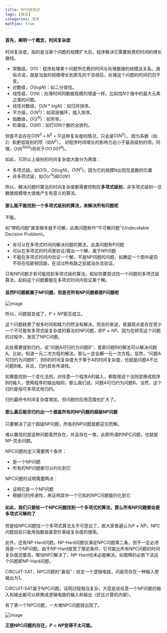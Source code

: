```yaml
---
title: NP问题简述
tags: [算法]
categories: 其他
mathjax: true
---
```


#### 首先，阐明一个概念，时间复杂度

时间复杂度，指的是当某个问题的规模扩大后，程序解决它需要耗费的时间的增长曲线。

- 常数级，$O(1)$：程序处理某个问题所花费的时间与处理数据的规模没关系。通俗点说，就是当我的规模增长到原先的千百倍后，处理这个问题的时间仍旧不变。
- 对数级，$O(logN)$：如二分查找。
- 线性级，$O(N)$：处理时间同数据规模的增速一样。比如找$N$个值中的最大元素之类的问题。
- 线性对数级，$O(N*logN)$：如归并排序。
- 平方级，$O(N^2)$：如双层循环，插入排序。
- 指数级，$O(2^N)$：如穷举。 
- 阶乘级，$O(N!)$：如打印N个数的全排列。

但是不会存在$O(N^3 + N^2 + 5)$这种复杂度的情况，只会是$O(N^3)$，
因为系数（如$2$）和更低级别的项（如$N^2$），
对程序时间增长的影响力远小于最高级别的项。同理，$O(N^1000)$将优于$O(1.001^N)$。

如此，可将以上级别的时间复杂度大致分为两类：
- 多项式级，如$O(1)$，$O(logN)$，$O(N^c)$，因为它的规模N出现在底数的位置
- 非多项式级，如$O(c^N)$和$O(N!)$

所以，解决问题时算法的时间复杂度都需要控制在**多项式级别**，非多项式级别一旦数据规模增大很难产生有意义的算法。

#### 那么能不能找到一个多项式级别的算法，来解决所有问题呢

不能。

如“停机问题”甚至根本就不可解，此类问题称作“不可解问题”(Undecidable Decision Problem)。

- 有可以在多项式时间内解决问题的算法，此类问题称P问题
- 可以在多项式的时间里验证/猜出一个解，属于NP问题
- 不能在多项式时间内验证一个解，不是NP问题的问题，如确定一个图中是否不存在哈密顿回路，在试过所有路之前就没办法验证。

只有NP问题才有可能找到多项式级的算法。假如你要尝试找一个问题的多项式级算法，起码这个问题要能在多项式时间内验证某个解。

#### 显然P问题都属于NP问题，但是否所有NP问题都是P问题呢

![image](http://ow5t5k2fx.bkt.clouddn.com/NP.png)

所以，问题就变成了，$P = NP$是否成立。

这个问题耗费了很多时间和精力仍然没有解决，但总的来说，普遍观点是存在至少一个不可能有多项式级复杂度的算法的NP问题，即$P \neq NP$。因为在研究这个问题的过程中，发现了NPC问题。

此处需要提到归约。说“问题A可归约为问题B”，意即问题B的解法可以解决问题A。比如，知道一元二次方程的解法，那么一定会解一元一次方程。显然，“问题A可归约为问题B”，则B的时间复杂度大于等于A的时间复杂度，也就是问题A不比问题B难。并且，归约具有传递性。

如果能找到一个变化法则，对任意一个程序A的输入，都能按这个法则变换成程序B的输入，使两程序的输出相同，那么我们说，问题A可归约为问题B。当然，这个归约是指可多项式地归约。

归约最终令时间复杂度增加，但问题的应用范围也扩大了。

#### 那么最后能否归约出一个涵盖所有的NP问题的超级NP问题

只要解决了这个超级NP问题，所有的NP问题就都迎刃而解。

难以置信的是这种问题竟然存在，并且存在一类，此即所谓的NPC问题，也就是NP-完全问题。

NPC问题的定义需要两个条件：
- 是一个NP问题
- 所有的NP问题都可以约化到它

NPC问题的证明需要两点：
- 证明它是一个NP问题
- 根据归约传递性，再证明其中一个已知的NPC问题能约化到它

#### 如此，我们只要给一个NPC问题找到一个多项式的算法，那么所有NP问题都会是多项式可解的了

但是给NPC问题找一个多项式算法太不可思议了，故大家普遍认为$P \neq NP$。NPC问题目前只能用指数级甚至阶乘级复杂度的搜索。

此外，还有NP-Hard问题。NP-Hard问题仅满足NPC问题第二条，但不一定必须得是一个NP问题。由于NP-Hard放宽了限定条件，它可能比所有NPC问题的时间复杂度还要高，哪怕NPC解决了，NP-Hard也未必能解决。如围棋的必胜下法这个问题即NP-Hard问题。

CIRCUIT-SAT，NPC问题的“鼻祖”：给定一个逻辑电路，问是否存在一种输入使输出为1。

CIRCUIT-SAT属于NPC问题，证明过程相当复杂，大意是说任意一个NP问题的输入和输出都可以转换成逻辑电路的输入和输出（好比计算机内部）。

有了第一个NPC问题，一大堆NPC问题就出现了。

![image](http://ow5t5k2fx.bkt.clouddn.com/npc.png)

**正是NPC问题的存在，$P = NP$变得不太可能。**